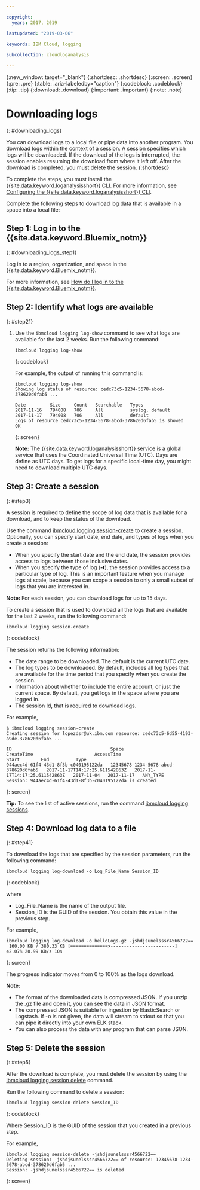 ```yaml
---

copyright:
  years: 2017, 2019

lastupdated: "2019-03-06"

keywords: IBM Cloud, logging

subcollection: cloudloganalysis

---
```


{:new_window: target="_blank"}
{:shortdesc: .shortdesc}
{:screen: .screen}
{:pre: .pre}
{:table: .aria-labeledby="caption"}
{:codeblock: .codeblock}
{:tip: .tip}
{:download: .download}
{:important: .important}
{:note: .note}

# Downloading logs
{: #downloading_logs}

You can download logs to a local file or pipe data into another program. You download logs within the context of a session. A session specifies which logs will be downloaded. If the download of the logs is interrupted, the session enables resuming the download from where it left off. After the download is completed, you must delete the session.
{:shortdesc}

To complete the steps, you must install the {{site.data.keyword.loganalysisshort}} CLI. For more information, see [Configuring the {{site.data.keyword.loganalysisshort}} CLI](https://console.bluemix.net/docs/services/CloudLogAnalysis/how-to/manage-logs/config_log_collection_cli_cloud.html#config_log_collection_cli_).


Complete the following steps to download log data that is available in a space into a local file:

## Step 1: Log in to the {{site.data.keyword.Bluemix_notm}}
{: #downloading_logs_step1}

Log in to a region, organization, and space in the {{site.data.keyword.Bluemix_notm}}. 

For more information, see [How do I log in to the {{site.data.keyword.Bluemix_notm}}](/docs/services/CloudLogAnalysis/qa/cli_qa.html#login).

## Step 2: Identify what logs are available
{: #step21}

1. Use the `ibmcloud logging log-show` command to see what logs are available for the last 2 weeks. Run the following command:

    ```
    ibmcloud logging log-show
    ```
    {: codeblock}
    
    For example, the output of running this command is:
    
    ```
    ibmcloud logging log-show 
    Showing log status of resource: cedc73c5-1234-5678-abcd-378620d6fab5 ...

    Date         Size     Count   Searchable   Types   
    2017-11-16   794008   706     All          syslog, default   
	2017-11-17   794008   706     All          default   
    Logs of resource cedc73c5-1234-5678-abcd-378620d6fab5 is showed
    OK
    ```
    {: screen}

    **Note:** The {{site.data.keyword.loganalysisshort}} service is a global service that uses the Coordinated Universal Time (UTC). Days are define as UTC days. To get logs for a specific local-time day, you might need to download multiple UTC days.


## Step 3: Create a session
{: #step3}

A session is required to define the scope of log data that is available for a download, and to keep the status of the download. 

Use the command [ibmcloud logging session-create](/docs/services/CloudLogAnalysis/reference/log_analysis_cli_cloud.html#session_create) to create a session. Optionally, you can specify start date, end date, and types of logs when you create a session:  

* When you specify the start date and the end date, the session provides access to logs between those inclusive dates. 
* When you specify the type of log (**-t**), the session provides access to a particular type of log. This is an important feature when you manage logs at scale, because you can scope a session to only a small subset of logs that you are interested in.

**Note:** For each session, you can download logs for up to 15 days.

To create a session that is used to download all the logs that are available for the last 2 weeks, run the following command:

```
ibmcloud logging session-create 
```
{: codeblock}

The session returns the following information:

* The date range to be downloaded. The default is the current UTC date.
* The log types to be downloaded. By default, includes all log types that are available for the time period that you specify when you create the session. 
* Information about whether to include the entire account, or just the current space. By default, you get logs in the space where you are logged in.
* The session Id, that is required to download logs.

For example,

```
$ ibmcloud logging session-create
Creating session for lopezdsr@uk.ibm.com resource: cedc73c5-6d55-4193-a9de-378620d6fab5 ...

ID                                     Space                                  CreateTime                       AccessTime                       Start        End          Type   
944aec4d-61f4-43d1-8f3b-c040195122da   12345678-1234-5678-abcd-378620d6fab5   2017-11-17T14:17:25.611542863Z   2017-11-17T14:17:25.611542863Z   2017-11-04   2017-11-17   ANY_TYPE   
Session: 944aec4d-61f4-43d1-8f3b-c040195122da is created
```
{: screen}

**Tip:** To see the list of active sessions, run the command [ibmcloud logging sessions](/docs/services/CloudLogAnalysis/reference/log_analysis_cli_cloud.html#session_list).

## Step 4: Download log data to a file
{: #step41}

To download the logs that are specified by the session parameters, run the following command:

```
ibmcloud logging log-download -o Log_File_Name Session_ID
```
{: codeblock}

where

* Log_File_Name is the name of the output file.
* Session_ID is the GUID of the session. You obtain this value in the previous step.

For example,

```
ibmcloud logging log-download -o helloLogs.gz -jshdjsunelsssr4566722==
 160.00 KB / 380.33 KB [==============>------------------------]  42.07% 20.99 KB/s 10s
```
{: screen}

The progress indicator moves from 0 to 100% as the logs download.

**Note:** 

* The format of the downloaded data is compressed JSON. If you unzip the .gz file and open it, you can see the data in JSON format. 
* The compressed JSON is suitable for ingestion by ElasticSearch or Logstash. If -o is not given, the data will stream to stdout so that you can pipe it directly into your own ELK stack.
* You can also process the data with any program that can parse JSON. 

## Step 5: Delete the session
{: #step5}

After the download is complete, you must delete the session by using the [ibmcloud logging session delete](/docs/services/CloudLogAnalysis/reference/log_analysis_cli_cloud.html#delete) command. 

Run the following command to delete a session:

```
ibmcloud logging session-delete Session_ID
```
{: codeblock}

Where Session_ID is the GUID of the session that you created in a previous step.

For example,

```
ibmcloud logging session-delete -jshdjsunelsssr4566722==
Deleting session: -jshdjsunelsssr4566722== of resource: 12345678-1234-5678-abcd-378620d6fab5 ...
Session: -jshdjsunelsssr4566722== is deleted

```
{: screen}




